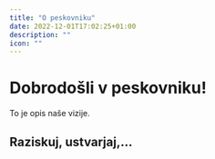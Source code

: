 ```yaml
---
title: "O peskovniku"
date: 2022-12-01T17:02:25+01:00
description: ""
icon: ""
---
```


# Dobrodošli v peskovniku!

To je opis naše vizije.

## Raziskuj, ustvarjaj,...